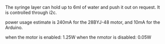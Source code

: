 The syringe layer can hold up to 6ml of water and push it out on request. It is controlled through i2c.

power usage estimate is 240mA for the 28BYJ-48 motor, and 10mA for the Arduino.

when the motor is enabled: 1.25W
when the nmotor is disabled: 0.05W
